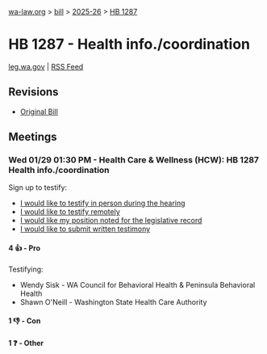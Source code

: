 [wa-law.org](/) > [bill](/bill/) > [2025-26](/bill/2025-26/) > [HB 1287](/bill/2025-26/hb/1287/)

# HB 1287 - Health info./coordination
[leg.wa.gov](https://app.leg.wa.gov/billsummary?BillNumber=1287&Year=2025&Initiative=false) | [RSS Feed](./rss.xml)

## Revisions
* [Original Bill](1/)

## Meetings
### Wed 01/29 01:30 PM - Health Care & Wellness (HCW): HB 1287 Health info./coordination
Sign up to testify:
* [I would like to testify in person during the hearing](https://app.leg.wa.gov/csi/Testifier/Add?chamber=House&mId=32541&aId=161910&caId=25134&tId=1)
* [I would like to testify remotely](https://app.leg.wa.gov/csi/Testifier/Add?chamber=House&mId=32541&aId=161910&caId=25134&tId=2)
* [I would like my position noted for the legislative record](https://app.leg.wa.gov/csi/Testifier/Add?chamber=House&mId=32541&aId=161910&caId=25134&tId=3)
* [I would like to submit written testimony](https://app.leg.wa.gov/csi/Testifier/Add?chamber=House&mId=32541&aId=161910&caId=25134&tId=4)

#### 4 👍 - Pro
Testifying:
* Wendy Sisk - WA Council for Behavioral Health & Peninsula Behavioral Health
* Shawn O'Neill - Washington State Health Care Authority

#### 1 👎 - Con

#### 1 ❓ - Other
